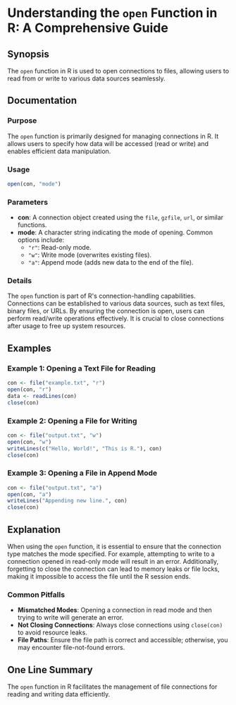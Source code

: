 <!--
Meta Description: # Understanding the `open` Function in R: A Comprehensive Guide ## Synopsis The `open` function in R is used to open connections to files, allowing us...
Meta Keywords: con, file, open, mode, connections
-->

# Understanding the `open` Function in R: A Comprehensive Guide

## Synopsis
The `open` function in R is used to open connections to files, allowing users to read from or write to various data sources seamlessly.

## Documentation
### Purpose
The `open` function is primarily designed for managing connections in R. It allows users to specify how data will be accessed (read or write) and enables efficient data manipulation.

### Usage
```R
open(con, "mode")
```

### Parameters
- **con**: A connection object created using the `file`, `gzfile`, `url`, or similar functions.
- **mode**: A character string indicating the mode of opening. Common options include:
  - `"r"`: Read-only mode.
  - `"w"`: Write mode (overwrites existing files).
  - `"a"`: Append mode (adds new data to the end of the file).

### Details
The `open` function is part of R's connection-handling capabilities. Connections can be established to various data sources, such as text files, binary files, or URLs. By ensuring the connection is open, users can perform read/write operations effectively. It is crucial to close connections after usage to free up system resources.

## Examples
### Example 1: Opening a Text File for Reading
```R
con <- file("example.txt", "r")
open(con, "r")
data <- readLines(con)
close(con)
```

### Example 2: Opening a File for Writing
```R
con <- file("output.txt", "w")
open(con, "w")
writeLines(c("Hello, World!", "This is R."), con)
close(con)
```

### Example 3: Opening a File in Append Mode
```R
con <- file("output.txt", "a")
open(con, "a")
writeLines("Appending new line.", con)
close(con)
```

## Explanation
When using the `open` function, it is essential to ensure that the connection type matches the mode specified. For example, attempting to write to a connection opened in read-only mode will result in an error. Additionally, forgetting to close the connection can lead to memory leaks or file locks, making it impossible to access the file until the R session ends.

### Common Pitfalls
- **Mismatched Modes**: Opening a connection in read mode and then trying to write will generate an error.
- **Not Closing Connections**: Always close connections using `close(con)` to avoid resource leaks.
- **File Paths**: Ensure the file path is correct and accessible; otherwise, you may encounter file-not-found errors.

## One Line Summary
The `open` function in R facilitates the management of file connections for reading and writing data efficiently.
